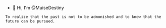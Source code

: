 - 👋 Hi, I'm @MuiseDestiny

`To realize that the past is not to be admonished and to know that the future can be pursued.`

<!---
MuiseDestiny/MuiseDestiny is a ✨ special ✨ repository because its `README.md` (this file) appears on your GitHub profile.
You can click the Preview link to take a look at your changes.
--->
